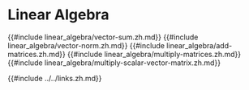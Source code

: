 # Linear Algebra

{{#include linear_algebra/vector-sum.zh.md}}
{{#include linear_algebra/vector-norm.zh.md}}
{{#include linear_algebra/add-matrices.zh.md}}
{{#include linear_algebra/multiply-matrices.zh.md}}
{{#include linear_algebra/multiply-scalar-vector-matrix.zh.md}}

{{#include ../../links.zh.md}}
